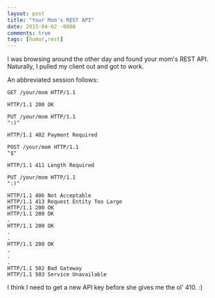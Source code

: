 ```yaml
---
layout: post
title: "Your Mom's REST API"
date: 2015-04-02 -0800
comments: true
tags: [humor,rest]
---
```


I was browsing around the other day and found your mom's REST API. Naturally, I pulled my client out and got to work.

An abbreviated session follows:

```
GET /your/mom HTTP/1.1

HTTP/1.1 200 OK

PUT /your/mom HTTP/1.1
":)"

HTTP/1.1 402 Payment Required

POST /your/mom HTTP/1.1
"$"

HTTP/1.1 411 Length Required

PUT /your/mom HTTP/1.1
":)"

HTTP/1.1 406 Not Acceptable
HTTP/1.1 413 Request Entity Too Large
HTTP/1.1 200 OK
HTTP/1.1 200 OK
.
HTTP/1.1 200 OK
.
.
HTTP/1.1 200 OK
.
.
.
HTTP/1.1 502 Bad Gateway
HTTP/1.1 503 Service Unavailable
```

I think I need to get a new API key before she gives me the ol' 410. :)